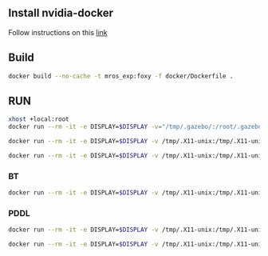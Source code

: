 ## Install nvidia-docker
Follow instructions on this [link](https://docs.nvidia.com/datacenter/cloud-native/container-toolkit/install-guide.html#installing-on-ubuntu-and-debian)

## Build

```bash
docker build --no-cache -t mros_exp:foxy -f docker/Dockerfile .
```

## RUN

```bash
xhost +local:root
docker run --rm -it -e DISPLAY=$DISPLAY -v="/tmp/.gazebo/:/root/.gazebo/" -v /tmp/.X11-unix:/tmp/.X11-unix:ro --gpus all mros_exp:foxy ros2 launch navigation_experiments_mc_bts_pddl_base tb3_sim_launch.py headless:=False
```

```bash
docker run --rm -it -e DISPLAY=$DISPLAY -v /tmp/.X11-unix:/tmp/.X11-unix:ro --gpus all mros_exp:foxy ros2 launch navigation_experiments_mc_bts_pddl_base nav2_turtlebot3_launch.py
```

```bash
docker run --rm -it -e DISPLAY=$DISPLAY -v /tmp/.X11-unix:/tmp/.X11-unix:ro --gpus all mros_exp:foxy ros2 launch navigation_experiments_mc_bts_pddl_base metacontrol.launch.py
```

### BT

```bash
docker run --rm -it -e DISPLAY=$DISPLAY -v /tmp/.X11-unix:/tmp/.X11-unix:ro --gpus all mros_exp:foxy ros2 launch navigation_experiments_mc_bts bt_controller_launch.py
```

### PDDL

```bash
docker run --rm -it -e DISPLAY=$DISPLAY -v /tmp/.X11-unix:/tmp/.X11-unix:ro --gpus all mros_exp:foxy ros2 launch navigation_experiments_mc_pddl pddl_controller_launch.py
```

```bash
docker run --rm -it -e DISPLAY=$DISPLAY -v /tmp/.X11-unix:/tmp/.X11-unix:ro --gpus all mros_exp:foxy ros2 run navigation_experiments_mc_pddl patrolling_controller_node
```
